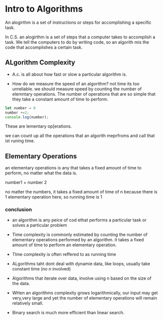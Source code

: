 # Intro to Algorithms

An alogirthm is a set of instructions or steps for accomplishing a specific task. 

In C.S. an alogirthm is a set of steps that a computer takes to accomplish a task. We tell the computers to do by writing code, so an algorith mis the code that accomplishes a certain task.

## ALgorithm Complexity

* A.c. is all about how fast or slow a particular algorithm is. 

* How do we measure the speed of an algorithm? not time its too unreliable. we should measure speed by counting the number of elemntary operations. The number of operations that are so simple that they take a constant amount of time to perform.

```js
let number = 0
number +=2;
console.log(number);
```

These are lementary op[erations.

we can count up all the operations that an algorith meprfroms and call that ist runing time.

## Elementary Operations

an elementary operations is any that takes a fixed amount of time to perform, no matter what the data is.

number1 + number 2

no matter the numbers, it takes a fixed amount of time of n because there is 1 elementary operation here, so running time is 1

### conclusion

* an algorithm is any peice of cod ethat performs a particular task or solves a particular problem
* Time complexity is commonly estimated by counting the number of elementary operations performed by an algorithm. it takes a fixed amount of time to perform an elementary operation.
* TIme complexity is often reffered to as running time
* ALgorithms taht dont deal with dynamie data, like loops, usually take constant time (no n involved)
* Algorithms that iterate over data, involve using n based on the size of the data.

* WHen an algorithms complexity grows logarithmically, our input may get very,very large and yet the number of elementary operations will remain relatively small.

* Binary search is much more efficient than linear search.
